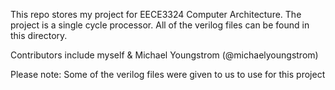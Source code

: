 This repo stores my project for EECE3324 Computer Architecture. The project is a single cycle processor. All of the verilog files can be found in this directory.

Contributors include myself & Michael Youngstrom (@michaelyoungstrom)


Please note: Some of the verilog files were given to us to use for this project
